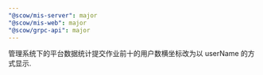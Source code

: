 ```yaml
---
"@scow/mis-server": major
"@scow/mis-web": major
"@scow/grpc-api": major
---
```


管理系统下的平台数据统计提交作业前十的用户数横坐标改为以 userName 的方式显示.
